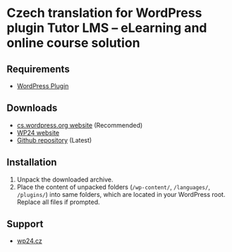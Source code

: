# Czech translation for WordPress plugin Tutor LMS – eLearning and online course solution


## Requirements

* [WordPress Plugin](https://cs.wordpress.org/plugins/tutor/)

## Downloads

* [cs.wordpress.org website](https://translate.wordpress.org/locale/cs/default/wp-plugins/tutor/) (Recommended)
* [WP24 website](https://www.wp24.cz/tutor-lms)
* [Github repository](https://github.com/WordPress24CZ/Tutor-LMS-eLearning-and-online-course-solution/releases) (Latest)

## Installation

1. Unpack the downloaded archive.
2. Place the content of unpacked folders (`/wp-content/`, `/languages/`, `/plugins/`) into same folders, which are located in
   your WordPress root. Replace all files if prompted.
   
## Support

* [wp24.cz](https://www.wp24.cz)
